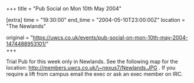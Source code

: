 +++
title = "Pub Social on Mon 10th May 2004"

[extra]
time = "19:30:00"
end_time = "2004-05-10T23:00:00Z"
location = "The Newlands"

original = "https://uwcs.co.uk/events/pub-social-on-mon-10th-may-2004-1474488953101/"    
+++

Trial Pub for this week only in Newlands.  See the following map for the location: http://members.uwcs.co.uk/\~nexus7/Newlands.JPG .  If you require a lift from campus email the exec or ask an exec member on IRC.

